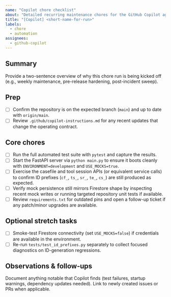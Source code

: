 ```yaml
---
name: "Copilot chore checklist"
about: "Detailed recurring maintenance chores for the GitHub Copilot agent"
title: "[Copilot] <short-name-for-run>"
labels:
  - chore
  - automation
assignees:
  - github-copilot
---
```


## Summary
Provide a two-sentence overview of why this chore run is being kicked off (e.g., weekly maintenance, pre-release hardening, post-incident sweep).

## Prep
- [ ] Confirm the repository is on the expected branch (`main`) and up to date with `origin/main`.
- [ ] Review `.github/copilot-instructions.md` for any recent updates that change the operating contract.

## Core chores
- [ ] Run the full automated test suite with `pytest` and capture the results.
- [ ] Start the FastAPI server via `python main.py` to ensure it boots cleanly with `ENVIRONMENT=development` and `USE_MOCKS=true`.
- [ ] Exercise the casefile and tool session APIs (or equivalent service calls) to confirm ID prefixes (`cf_`, `ts_`, `sr_`, `te_`, `cs_`) are still produced as expected.
- [ ] Verify mock persistence still mirrors Firestore shape by inspecting recent mock writes or running targeted repository unit tests if available.
- [ ] Review `requirements.txt` for outdated pins and open a follow-up ticket if any patch/minor upgrades are available.

## Optional stretch tasks
- [ ] Smoke-test Firestore connectivity (set `USE_MOCKS=false`) if credentials are available in the environment.
- [ ] Re-run `tests/test_id_prefixes.py` separately to collect focused diagnostics on ID-generation regressions.

## Observations & follow-ups
Document anything notable that Copilot finds (test failures, startup warnings, dependency updates needed). Link to newly created issues or PRs when applicable.
